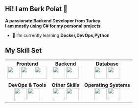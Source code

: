 ## Hi! I am Berk Polat 👋
**A passionate Backend Developer from Turkey** <br/>
**I am mostly using C# for my personal projects** <br/>
- 🌱 I’m currently learning **Docker,DevOps,Python**

## My Skill Set

<table>
  <tr>
    <td align="center">
      <strong>Frontend</strong><br>
      <img src="https://cdn.jsdelivr.net/gh/devicons/devicon/icons/react/react-original.svg" width="40" height="40"/> 
      <img src="https://cdn.jsdelivr.net/gh/devicons/devicon/icons/html5/html5-original.svg" width="40" height="40"/> 
      <img src="https://cdn.jsdelivr.net/gh/devicons/devicon/icons/css3/css3-original.svg" width="40" height="40"/>
    </td>
    <td align="center">
      <strong>Backend</strong><br>
      <img src="https://cdn.jsdelivr.net/gh/devicons/devicon/icons/csharp/csharp-original.svg" width="40" height="40"/> 
      <img src="https://cdn.jsdelivr.net/gh/devicons/devicon/icons/dotnetcore/dotnetcore-original.svg" width="40" height="40"/>
    </td>
    <td align="center">
      <strong>Database</strong><br>
      <img src="https://cdn.jsdelivr.net/gh/devicons/devicon/icons/postgresql/postgresql-original.svg" width="40" height="40"/> 
      <img src="https://cdn.jsdelivr.net/gh/devicons/devicon/icons/mysql/mysql-original.svg" width="40" height="40"/>
    </td>
  </tr>
  <tr>
    <td align="center">
      <strong>DevOps & Tools</strong><br>
      <img src="https://cdn.jsdelivr.net/gh/devicons/devicon/icons/docker/docker-original.svg" width="40" height="40"/> 
      <img src="https://cdn.jsdelivr.net/gh/devicons/devicon/icons/python/python-original.svg" width="40" height="40"/>
    </td>
    <td align="center">
      <strong>Other Skills</strong><br>
      <img src="https://cdn.jsdelivr.net/gh/devicons/devicon/icons/github/github-original.svg" width="40" height="40"/> 
      <img src="https://cdn.jsdelivr.net/gh/devicons/devicon/icons/git/git-original.svg" width="40" height="40"/>
    </td>
    <td align="center">
      <strong>Operating Systems</strong><br>
      <img src="https://cdn.jsdelivr.net/gh/devicons/devicon/icons/linux/linux-original.svg" width="40" height="40"/> 
      <img src="https://cdn.jsdelivr.net/gh/devicons/devicon/icons/windows8/windows8-original.svg" width="40" height="40"/>
    </td>
  </tr>
</table>


<!--
**berk2k/berk2k** is a ✨ _special_ ✨ repository because its `README.md` (this file) appears on your GitHub profile.

Here are some ideas to get you started:

- 🔭 I’m currently working on ...
- 🌱 I’m currently learning ...
- 👯 I’m looking to collaborate on ...
- 🤔 I’m looking for help with ...
- 💬 Ask me about ...
- 📫 How to reach me: ...
- 😄 Pronouns: ...
- ⚡ Fun fact: ...
-->
